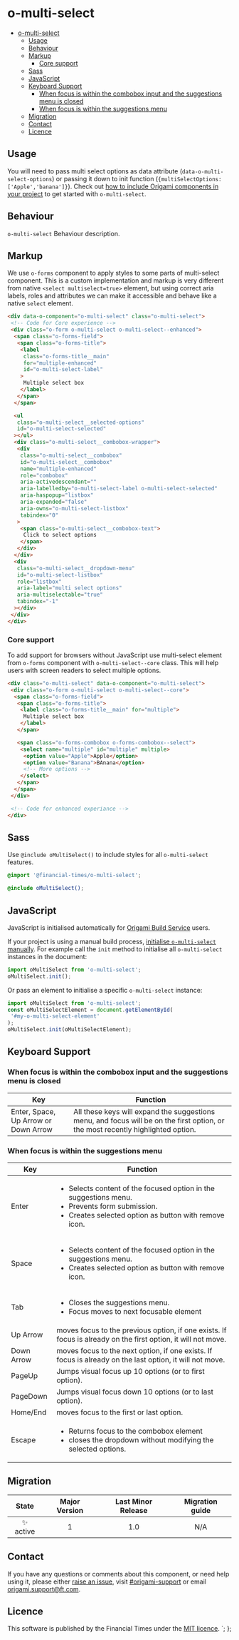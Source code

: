 # o-multi-select

- [o-multi-select](#o-multi-select)
	- [Usage](#usage)
	- [Behaviour](#behaviour)
	- [Markup](#markup)
		- [Core support](#core-support)
	- [Sass](#sass)
	- [JavaScript](#javascript)
	- [Keyboard Support](#keyboard-support)
		- [When focus is within the combobox input and the suggestions menu is closed](#when-focus-is-within-the-combobox-input-and-the-suggestions-menu-is-closed)
		- [When focus is within the suggestions menu](#when-focus-is-within-the-suggestions-menu)
	- [Migration](#migration)
	- [Contact](#contact)
	- [Licence](#licence)

## Usage

You will need to pass multi select options as data attribute (`data-o-multi-select-options`) or passing it down to init function (`{multiSelectOptions: ['Apple','banana']}`).
Check out [how to include Origami components in your project](https://origami.ft.com/docs/components/#including-components-in-your-project) to get started with `o-multi-select`.

## Behaviour

`o-multi-select` Behaviour description.

## Markup

We use `o-forms` component to apply styles to some parts of multi-select component. This is a custom implementation and markup is very different from native `<select multiselect=true>` element, but using correct aria labels, roles and attributes we can make it accessible and behave like a native `select` element.

```html
<div data-o-component="o-multi-select" class="o-multi-select">
 <!-- Code for Core experience -->
 <div class="o-form o-multi-select o-multi-select--enhanced">
  <span class="o-forms-field">
   <span class="o-forms-title">
    <label
     class="o-forms-title__main"
     for="multiple-enhanced"
     id="o-multi-select-label"
    >
     Multiple select box
    </label>
   </span>
  </span>

  <ul
   class="o-multi-select__selected-options"
   id="o-multi-select-selected"
  ></ul>
  <div class="o-multi-select__combobox-wrapper">
   <div
    class="o-multi-select__combobox"
    id="o-multi-select__combobox"
    name="multiple-enhanced"
    role="combobox"
    aria-activedescendant=""
    aria-labelledby="o-multi-select-label o-multi-select-selected"
    aria-haspopup="listbox"
    aria-expanded="false"
    aria-owns="o-multi-select-listbox"
    tabindex="0"
   >
    <span class="o-multi-select__combobox-text">
     Click to select options
    </span>
   </div>
  </div>
  <div
   class="o-multi-select__dropdown-menu"
   id="o-multi-select-listbox"
   role="listbox"
   aria-label="multi select options"
   aria-multiselectable="true"
   tabindex="-1"
  ></div>
 </div>
</div>
```

### Core support

To add support for browsers without JavaScript use multi-select element from `o-forms` component with `o-multi-select--core` class. This will help users with screen readers to select multiple options.

```html
<div class="o-multi-select" data-o-component="o-multi-select">
 <div class="o-form o-multi-select o-multi-select--core">
  <span class="o-forms-field">
   <span class="o-forms-title">
    <label class="o-forms-title__main" for="multiple">
     Multiple select box
    </label>
   </span>

   <span class="o-forms-combobox o-forms-combobox--select">
    <select name="multiple" id="multiple" multiple>
     <option value="Apple">Apple</option>
     <option value="Banana">BAnana</option>
     <!-- More options -->
    </select>
   </span>
  </span>
 </div>

 <!-- Code for enhanced experiance -->
</div>
```

## Sass

Use `@include oMultiSelect()` to include styles for all `o-multi-select` features.

```scss
@import '@financial-times/o-multi-select';

@include oMultiSelect();
```

## JavaScript

JavaScript is initialised automatically for [Origami Build Service](https://www.ft.com/__origami/service/build/v2/) users.

If your project is using a manual build process, [initialise `o-multi-select` manually](https://origami.ft.com/docs/tutorials/manual-build/). For example call the `init` method to initialise all `o-multi-select` instances in the document:

```js
import oMultiSelect from 'o-multi-select';
oMultiSelect.init();
```

Or pass an element to initialise a specific `o-multi-select` instance:

```js
import oMultiSelect from 'o-multi-select';
const oMultiSelectElement = document.getElementById(
 '#my-o-multi-select-element'
);
oMultiSelect.init(oMultiSelectElement);
```

## Keyboard Support

### When focus is within the combobox input and the suggestions menu is closed

| Key                                  | Function                                                                                                                         |
| ------------------------------------ | -------------------------------------------------------------------------------------------------------------------------------- |
| Enter, Space, Up Arrow or Down Arrow | All these keys will expand the suggestions menu, and focus will be on the first option, or the most recently highlighted option. |

### When focus is within the suggestions menu

| Key        | Function                                                                                                                                                                                                |
| ---------- | ------------------------------------------------------------------------------------------------------------------------------------------------------------------------------------------------------- |
| Enter      | <ul><li>Selects content of the focused option in the suggestions menu.</li><li>Prevents form submission.</li><li>Creates selected option as button with remove icon.</li></ul> |
| Space      | <ul><li>Selects content of the focused option in the suggestions menu.</li><li>Creates selected option as button with remove icon.</li></ul>                                   |
| Tab        | <ul><li>Closes the suggestions menu.</li><li>Focus moves to next focusable element</li></ul>                                                                                                            |
| Up Arrow   | moves focus to the previous option, if one exists. If focus is already on the first option, it will not move.                                                                                           |
| Down Arrow | moves focus to the next option, if one exists. If focus is already on the last option, it will not move.                                                                                                |
| PageUp     | Jumps visual focus up 10 options (or to first option).                                                                                                                                                  |
| PageDown   | Jumps visual focus down 10 options (or to last option).                                                                                                                                                 |
| Home/End   | moves focus to the first or last option.                                                                                                                                                                |
| Escape     | <ul><li>Returns focus to the combobox element</li> <li>closes the dropdown without modifying the selected options.</li></ul>                                                                               |

## Migration

|   State   | Major Version | Last Minor Release | Migration guide |
| :-------: | :-----------: | :----------------: | :-------------: |
| ✨ active |       1       |        1.0         |       N/A       |

## Contact

If you have any questions or comments about this component, or need help using it, please either [raise an issue](https://github.com/Financial-Times/origami/issues/new?labels=o-multi-select,components), visit [#origami-support](https://financialtimes.slack.com/messages/#origami-support/) or email [origami.support@ft.com](mailto:origami.support@ft.com).

## Licence

This software is published by the Financial Times under the [MIT licence](http://opensource.org/licenses/MIT).
`;
};

